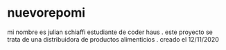# nuevorepomi 
mi nombre es julian schiaffi estudiante de coder haus .
este proyecto se trata de una distribuidora de productos alimenticios .
creado el 12/11/2020
